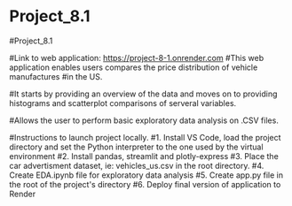 # Project_8.1
#Project_8.1

#Link to web application: https://project-8-1.onrender.com
#This web application enables users compares the price distribution of vehicle manufactures 
#in the US.

#It starts by providing an overview of the data and moves on to providing histograms and scatterplot comparisons of serveral variables.

#Allows the user to perform basic exploratory data analysis on .CSV files.


#Instructions to launch project locally.
#1. Install VS Code, load the project directory and set the Python interpreter to the one used by the virtual environment
#2. Install pandas, streamlit and plotly-express
#3. Place the car advertisment dataset, ie: vehicles_us.csv in the root directory.
#4. Create EDA.ipynb file for exploratory data analysis
#5. Create app.py file in the root of the project's directory
#6. Deploy final version of application to Render
